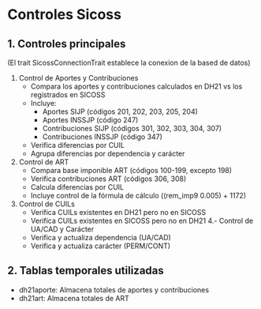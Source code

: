 # Controles Sicoss

## 1. Controles principales

(El trait SicossConnectionTrait establece la conexion de la based de datos)

1. Control de Aportes y Contribuciones
    - Compara los aportes y contribuciones calculados en DH21 vs los registrados en SICOSS
    - Incluye:
        - Aportes SIJP (códigos 201, 202, 203, 205, 204)
        - Aportes INSSJP (código 247)
        - Contribuciones SIJP (códigos 301, 302, 303, 304, 307)
        - Contribuciones INSSJP (código 347)
    - Verifica diferencias por CUIL
    - Agrupa diferencias por dependencia y carácter
2. Control de ART
    - Compara base imponible ART (códigos 100-199, excepto 198)
    - Verifica contribuciones ART (códigos 306, 308)
    - Calcula diferencias por CUIL
    - Incluye control de la fórmula de cálculo ((rem_imp9 0.005) + 1172)
3. Control de CUILs
    - Verifica CUILs existentes en DH21 pero no en SICOSS
    - Verifica CUILs existentes en SICOSS pero no en DH21
4.- Control de UA/CAD y Carácter
    - Verifica y actualiza dependencia (UA/CAD)
    - Verifica y actualiza carácter (PERM/CONT)

## 2. Tablas temporales utilizadas

- dh21aporte: Almacena totales de aportes y contribuciones
- dh21art: Almacena totales de ART
